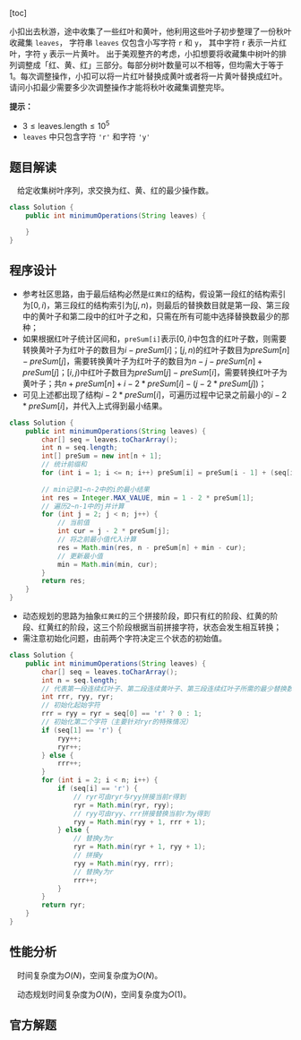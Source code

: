 [toc]

小扣出去秋游，途中收集了一些红叶和黄叶，他利用这些叶子初步整理了一份秋叶收藏集 `leaves`， 字符串 `leaves` 仅包含小写字符 `r` 和 `y`， 其中字符 r 表示一片红叶，字符 `y` 表示一片黄叶。
出于美观整齐的考虑，小扣想要将收藏集中树叶的排列调整成「红、黄、红」三部分。每部分树叶数量可以不相等，但均需大于等于 $1$。每次调整操作，小扣可以将一片红叶替换成黄叶或者将一片黄叶替换成红叶。请问小扣最少需要多少次调整操作才能将秋叶收藏集调整完毕。



**提示：**

- $3 \le \text{leaves.length} \le 10^5$
- `leaves` 中只包含字符 `'r'` 和字符 `'y'`



## 题目解读

&emsp;给定收集树叶序列，求交换为红、黄、红的最少操作数。

```java
class Solution {
    public int minimumOperations(String leaves) {

    }
}
```

## 程序设计

* 参考社区思路，由于最后结构必然是`红黄红`的结构，假设第一段红的结构索引为$[0,i)$，第三段红的结构索引为$[j,n)$，则最后的替换数目就是第一段、第三段中的黄叶子和第二段中的红叶子之和，只需在所有可能中选择替换数最少的那种；
* 如果根据红叶子统计区间和，`preSum[i]`表示$[0,i)$中包含的红叶子数，则需要转换黄叶子为红叶子的数目为$i-preSum[i]$；$[j,n)$的红叶子数目为$preSum[n]-preSum[j]$，需要转换黄叶子为红叶子的数目为$n-j-preSum[n]+preSum[j]$；$[i,j)$中红叶子数目为$preSum[j]-preSum[i]$，需要转换红叶子为黄叶子；共$n+preSum[n] + i-2*preSum[i] - (j-2*preSum[j])$；
* 可见上述都出现了结构$i - 2 * preSum[i]$，可遍历过程中记录之前最小的$i - 2 * preSum[i]$，并代入上式得到最小结果。

```java
class Solution {
    public int minimumOperations(String leaves) {
        char[] seq = leaves.toCharArray();
        int n = seq.length;
        int[] preSum = new int[n + 1];
        // 统计前缀和
        for (int i = 1; i <= n; i++) preSum[i] = preSum[i - 1] + (seq[i - 1] == 'r' ? 1 : 0);
        
        // min记录1~n-2中的i的最小结果
        int res = Integer.MAX_VALUE, min = 1 - 2 * preSum[1];
        // 遍历2~n-1中的j并计算
        for (int j = 2; j < n; j++) {
            // 当前值
            int cur = j - 2 * preSum[j];
            // 将之前最小值代入计算
            res = Math.min(res, n - preSum[n] + min - cur);
            // 更新最小值
            min = Math.min(min, cur);
        }
        return res;
    }
}
```

* 动态规划的思路为抽象`红黄红`的三个拼接阶段，即只有红的阶段、红黄的阶段、红黄红的阶段，这三个阶段根据当前拼接字符，状态会发生相互转换；
* 需注意初始化问题，由前两个字符决定三个状态的初始值。

```java
class Solution {
    public int minimumOperations(String leaves) {
        char[] seq = leaves.toCharArray();
        int n = seq.length;
        // 代表第一段连续红叶子、第二段连续黄叶子、第三段连续红叶子所需的最少替换数
        int rrr, ryy, ryr;
        // 初始化起始字符
        rrr = ryy = ryr = seq[0] == 'r' ? 0 : 1;
        // 初始化第二个字符（主要针对ryr的特殊情况）
        if (seq[1] == 'r') {
            ryy++;
            ryr++;
        } else {
            rrr++;
        } 
        for (int i = 2; i < n; i++) {
            if (seq[i] == 'r') {
                // ryr可由ryr与ryy拼接当前r得到
                ryr = Math.min(ryr, ryy);
                // ryy可由ryy、rrr拼接替换当前r为y得到
                ryy = Math.min(ryy + 1, rrr + 1);
            } else {
                // 替换y为r
                ryr = Math.min(ryr + 1, ryy + 1);
                // 拼接y
                ryy = Math.min(ryy, rrr);
                // 替换y为r
                rrr++;
            }
        }
        return ryr;
    }
}
```

## 性能分析

&emsp;时间复杂度为$O(N)$，空间复杂度为$O(N)$。



&emsp;动态规划时间复杂度为$O(N)$，空间复杂度为$O(1)$。



## 官方解题

&emsp;